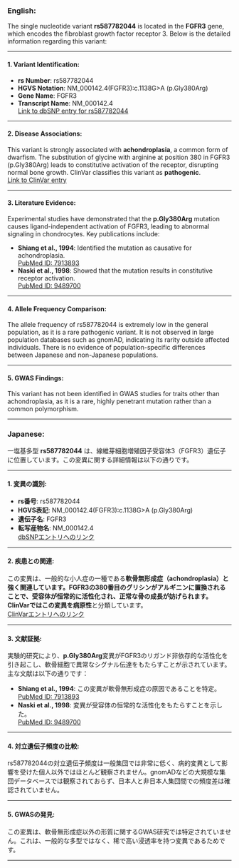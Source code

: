 ### English:
The single nucleotide variant **rs587782044** is located in the **FGFR3** gene, which encodes the fibroblast growth factor receptor 3. Below is the detailed information regarding this variant:

---

#### 1. **Variant Identification**:
- **rs Number**: rs587782044
- **HGVS Notation**: NM_000142.4(FGFR3):c.1138G>A (p.Gly380Arg)
- **Gene Name**: FGFR3
- **Transcript Name**: NM_000142.4  
  [Link to dbSNP entry for rs587782044](https://www.ncbi.nlm.nih.gov/snp/rs587782044)

---

#### 2. **Disease Associations**:
This variant is strongly associated with **achondroplasia**, a common form of dwarfism. The substitution of glycine with arginine at position 380 in FGFR3 (p.Gly380Arg) leads to constitutive activation of the receptor, disrupting normal bone growth. ClinVar classifies this variant as **pathogenic**.  
[Link to ClinVar entry](https://www.ncbi.nlm.nih.gov/clinvar/variation/43525/)

---

#### 3. **Literature Evidence**:
Experimental studies have demonstrated that the **p.Gly380Arg** mutation causes ligand-independent activation of FGFR3, leading to abnormal signaling in chondrocytes. Key publications include:
- **Shiang et al., 1994**: Identified the mutation as causative for achondroplasia.  
  [PubMed ID: 7913893](https://pubmed.ncbi.nlm.nih.gov/7913893/)
- **Naski et al., 1998**: Showed that the mutation results in constitutive receptor activation.  
  [PubMed ID: 9489700](https://pubmed.ncbi.nlm.nih.gov/9489700/)

---

#### 4. **Allele Frequency Comparison**:
The allele frequency of rs587782044 is extremely low in the general population, as it is a rare pathogenic variant. It is not observed in large population databases such as gnomAD, indicating its rarity outside affected individuals. There is no evidence of population-specific differences between Japanese and non-Japanese populations.

---

#### 5. **GWAS Findings**:
This variant has not been identified in GWAS studies for traits other than achondroplasia, as it is a rare, highly penetrant mutation rather than a common polymorphism.

---

### Japanese:
一塩基多型 **rs587782044** は、線維芽細胞増殖因子受容体3（FGFR3）遺伝子に位置しています。この変異に関する詳細情報は以下の通りです。

---

#### 1. **変異の識別**:
- **rs番号**: rs587782044
- **HGVS表記**: NM_000142.4(FGFR3):c.1138G>A (p.Gly380Arg)
- **遺伝子名**: FGFR3
- **転写産物名**: NM_000142.4  
  [dbSNPエントリへのリンク](https://www.ncbi.nlm.nih.gov/snp/rs587782044)

---

#### 2. **疾患との関連**:
この変異は、一般的な小人症の一種である**軟骨無形成症（achondroplasia）**と強く関連しています。FGFR3の380番目のグリシンがアルギニンに置換されることで、受容体が恒常的に活性化され、正常な骨の成長が妨げられます。ClinVarではこの変異を**病原性**と分類しています。  
[ClinVarエントリへのリンク](https://www.ncbi.nlm.nih.gov/clinvar/variation/43525/)

---

#### 3. **文献証拠**:
実験的研究により、**p.Gly380Arg**変異がFGFR3のリガンド非依存的な活性化を引き起こし、軟骨細胞で異常なシグナル伝達をもたらすことが示されています。主な文献は以下の通りです：
- **Shiang et al., 1994**: この変異が軟骨無形成症の原因であることを特定。  
  [PubMed ID: 7913893](https://pubmed.ncbi.nlm.nih.gov/7913893/)
- **Naski et al., 1998**: 変異が受容体の恒常的な活性化をもたらすことを示した。  
  [PubMed ID: 9489700](https://pubmed.ncbi.nlm.nih.gov/9489700/)

---

#### 4. **対立遺伝子頻度の比較**:
rs587782044の対立遺伝子頻度は一般集団では非常に低く、病的変異として影響を受けた個人以外ではほとんど観察されません。gnomADなどの大規模な集団データベースでは観察されておらず、日本人と非日本人集団間での頻度差は確認されていません。

---

#### 5. **GWASの発見**:
この変異は、軟骨無形成症以外の形質に関するGWAS研究では特定されていません。これは、一般的な多型ではなく、稀で高い浸透率を持つ変異であるためです。

---